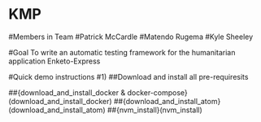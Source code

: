 # KMP
#Members in Team
	#Patrick McCardle
	#Matendo Rugema
	#Kyle Sheeley

#Goal
	To write an automatic testing framework for the humanitarian application Enketo-Express


#Quick demo instructions
#1) 
##Download and install all pre-requiresits

##{download_and_install_docker & docker-compose}(download_and_install_docker)
##{download_and_install_atom}(download_and_install_atom)
##{nvm_install}(nvm_install)
